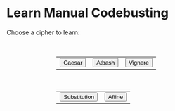 <style>
  @import url('https://fonts.googleapis.com/css2?family=Dosis&display=swap');
  
  .borderless tbody tr td, .borderless tbody tr th, .borderless thead tr th {
    border: none;
    }
</style>
<html>
<head>
    <title>Learn</title>
</head>
<body>
<h1>Learn Manual Codebusting</h1>

<p>Choose a cipher to learn:</p>
    <title>Button</title>
<body>
<br>
<table class='table borderless' style="width: 55%; margin-left: auto; margin-right: auto">
  <tr>
    <td><div class="text-center">
        <a href="{{ site.baseurl }}/caesarLearn">
            <button>Caesar</button>
        </a>
    </div></td>
    <td>    <div class="text-center">
        <a href="{{ site.baseurl }}/atbashLearn">
            <button>Atbash</button>
        </a>
    </div></td>
    <td><div class="text-center">
        <a href="{{ site.baseurl }}/vigenereLearn">
            <button>Vignere</button>
        </a>
    </div></td>
  </tr>
</table>
<br>
<table class='table borderless' style="width: 55%; margin-left: auto; margin-right: auto">
  <tr>
    <td><div class="text-center">
        <a href="{{ site.baseurl }}/substitutionLearn">
            <button>Substitution</button>
        </a>
    </div></td>
    <td><div class="text-center">
        <a href="{{ site.baseurl }}/affineLearn">
            <button>Affine</button>
        </a>
    </div></td>
  </tr>
</table>
    
</body>
